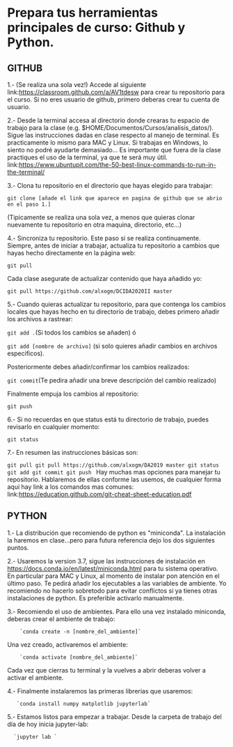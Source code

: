 # Prepara tus herramientas principales de curso: Github y Python.

## GITHUB

  1.- (Se realiza una sola vez!) Accede al siguiente link:https://classroom.github.com/a/AV1tdesw  para crear tu repositorio para el curso. Si no eres usuario de github, primero deberas crear tu cuenta de usuario.

  2.- Desde la terminal accesa al directorio donde crearas tu espacio de trabajo para la clase (e.g. $HOME/Documentos/Cursos/analisis_datos/). Sigue las instrucciones dadas en clase respecto al manejo de terminal. Es practicamente lo mismo para MAC y Linux. Si trabajas en Windows, lo siento no podré ayudarte demasiado... Es importante que fuera de la clase practiques el uso de la terminal, ya que te será muy útil. link:https://www.ubuntupit.com/the-50-best-linux-commands-to-run-in-the-terminal/

  3.- Clona tu repositorio en el directorio que hayas elegido para trabajar: 

  `git clone [añade el link que aparece en pagina de github que se abrio en el paso 1.]`
  
  (Tipicamente se realiza una sola vez, a menos que quieras clonar nuevamente tu repositorio en otra maquina, directorio, etc...)
  
  4.- Sincroniza tu repositorio. Este paso si se realiza continuamente. Siempre, antes de iniciar a trabajar, actualiza tu repositorio a cambios que hayas hecho directamente en la página web:

`git pull`

  Cada clase asegurate de actualizar contenido que haya añadido yo:

`git pull https://github.com/alxogm/DCIDA2020II master` 

  5.- Cuando quieras actualizar tu repositorio, para que contenga los cambios locales que hayas hecho en tu directorio de trabajo, debes primero añadir los archivos a rastrear:

`git add .`(Si todos los cambios se añaden) ó 

`git add [nombre de archivo]` (si solo quieres añadir cambios en archivos especificos).

  Posteriormente debes añadir/confirmar los cambios realizados: 

`git commit`(Te pedira añadir una breve descripción del cambio realizado)

  Finalmente empuja los cambios al repositorio:

`git push`

  6.- Si no recuerdas en que status está tu directorio de trabajo, puedes revisarlo en cualquier momento:

`git status`

  7.- En resumen las instrucciones básicas son:
  

`git pull
 git pull https://github.com/alxogm/DA2019 master
 git status
 git add
 git commit
 git push
`
Hay muchas mas opciones para manejar tu repositorio. Hablaremos de ellas conforme las usemos, de cualquier forma aquí hay link a los comandos mas comunes: link:https://education.github.com/git-cheat-sheet-education.pdf
  
  
  ## PYTHON
  
  1.- La distribución que recomiendo de python es "miniconda". La instalación la haremos en clase...pero para futura referencia dejo los dos siguientes puntos. 
    
  2.- Usaremos la version 3.7, sigue las instrucciones de instalación en https://docs.conda.io/en/latest/miniconda.html  para tu sistema operativo. En particular para MAC y Linux, al momento de instalar pon atención en el último paso. Te pedirá añadir los ejecutables a las variables de ambiente. Yo recomiendo no hacerlo sobretodo para evitar conflictos si ya tienes otras instalaciones de python. Es preferible activarlo manualmente. 
    
  3.- Recomiendo el uso de ambientes. Para ello una vez instalado miniconda, deberas crear el ambiente de trabajo:
        
        `conda create -n [nombre_del_ambiente]`
        
   Una vez creado, activaremos el ambiente:
        
        `conda activate [nombre_del_ambiente]`
        
   Cada vez que cierras tu terminal y la vuelves a abrir deberas volver a activar el ambiente. 
        
  4.- Finalmente instalaremos las primeras librerias que usaremos: 
    
       `conda install numpy matplotlib jupyterlab`
       
  5.- Estamos listos para empezar a trabajar. Desde la carpeta de trabajo del día de hoy inicia jupyter-lab:
  
      `jupyter lab `
  
    
    
   
